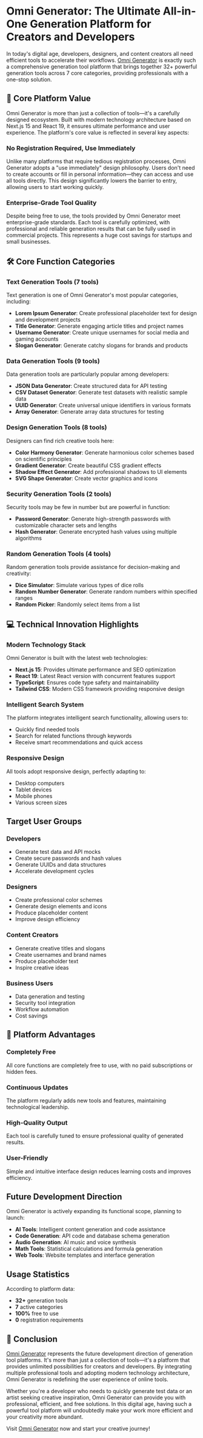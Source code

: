 # Omni Generator: The Ultimate All-in-One Generation Platform for Creators and Developers

In today's digital age, developers, designers, and content creators all need efficient tools to accelerate their workflows. [Omni Generator](https://www.omnigenerator.net/) is exactly such a comprehensive generation tool platform that brings together 32+ powerful generation tools across 7 core categories, providing professionals with a one-stop solution.

## 🚀 Core Platform Value

Omni Generator is more than just a collection of tools—it's a carefully designed ecosystem. Built with modern technology architecture based on Next.js 15 and React 19, it ensures ultimate performance and user experience. The platform's core value is reflected in several key aspects:

### No Registration Required, Use Immediately
Unlike many platforms that require tedious registration processes, Omni Generator adopts a "use immediately" design philosophy. Users don't need to create accounts or fill in personal information—they can access and use all tools directly. This design significantly lowers the barrier to entry, allowing users to start working quickly.

### Enterprise-Grade Tool Quality
Despite being free to use, the tools provided by Omni Generator meet enterprise-grade standards. Each tool is carefully optimized, with professional and reliable generation results that can be fully used in commercial projects. This represents a huge cost savings for startups and small businesses.

## 🛠️ Core Function Categories

### Text Generation Tools (7 tools)
Text generation is one of Omni Generator's most popular categories, including:
- **Lorem Ipsum Generator**: Create professional placeholder text for design and development projects
- **Title Generator**: Generate engaging article titles and project names
- **Username Generator**: Create unique usernames for social media and gaming accounts
- **Slogan Generator**: Generate catchy slogans for brands and products

### Data Generation Tools (9 tools)
Data generation tools are particularly popular among developers:
- **JSON Data Generator**: Create structured data for API testing
- **CSV Dataset Generator**: Generate test datasets with realistic sample data
- **UUID Generator**: Create universal unique identifiers in various formats
- **Array Generator**: Generate array data structures for testing

### Design Generation Tools (8 tools)
Designers can find rich creative tools here:
- **Color Harmony Generator**: Generate harmonious color schemes based on scientific principles
- **Gradient Generator**: Create beautiful CSS gradient effects
- **Shadow Effect Generator**: Add professional shadows to UI elements
- **SVG Shape Generator**: Create vector graphics and icons

### Security Generation Tools (2 tools)
Security tools may be few in number but are powerful in function:
- **Password Generator**: Generate high-strength passwords with customizable character sets and lengths
- **Hash Generator**: Generate encrypted hash values using multiple algorithms

### Random Generation Tools (4 tools)
Random generation tools provide assistance for decision-making and creativity:
- **Dice Simulator**: Simulate various types of dice rolls
- **Random Number Generator**: Generate random numbers within specified ranges
- **Random Picker**: Randomly select items from a list

## 💻 Technical Innovation Highlights

### Modern Technology Stack
Omni Generator is built with the latest web technologies:
- **Next.js 15**: Provides ultimate performance and SEO optimization
- **React 19**: Latest React version with concurrent features support
- **TypeScript**: Ensures code type safety and maintainability
- **Tailwind CSS**: Modern CSS framework providing responsive design

### Intelligent Search System
The platform integrates intelligent search functionality, allowing users to:
- Quickly find needed tools
- Search for related functions through keywords
- Receive smart recommendations and quick access

### Responsive Design
All tools adopt responsive design, perfectly adapting to:
- Desktop computers
- Tablet devices
- Mobile phones
- Various screen sizes

## Target User Groups

### Developers
- Generate test data and API mocks
- Create secure passwords and hash values
- Generate UUIDs and data structures
- Accelerate development cycles

### Designers
- Create professional color schemes
- Generate design elements and icons
- Produce placeholder content
- Improve design efficiency

### Content Creators
- Generate creative titles and slogans
- Create usernames and brand names
- Produce placeholder text
- Inspire creative ideas

### Business Users
- Data generation and testing
- Security tool integration
- Workflow automation
- Cost savings

## 🌟 Platform Advantages

### Completely Free
All core functions are completely free to use, with no paid subscriptions or hidden fees.

### Continuous Updates
The platform regularly adds new tools and features, maintaining technological leadership.

### High-Quality Output
Each tool is carefully tuned to ensure professional quality of generated results.

### User-Friendly
Simple and intuitive interface design reduces learning costs and improves efficiency.

## Future Development Direction

Omni Generator is actively expanding its functional scope, planning to launch:
- **AI Tools**: Intelligent content generation and code assistance
- **Code Generation**: API code and database schema generation
- **Audio Generation**: AI music and voice synthesis
- **Math Tools**: Statistical calculations and formula generation
- **Web Tools**: Website templates and interface generation

## Usage Statistics

According to platform data:
- **32+** generation tools
- **7** active categories
- **100%** free to use
- **0** registration requirements

## 🎉 Conclusion

[Omni Generator](https://www.omnigenerator.net/) represents the future development direction of generation tool platforms. It's more than just a collection of tools—it's a platform that provides unlimited possibilities for creators and developers. By integrating multiple professional tools and adopting modern technology architecture, Omni Generator is redefining the user experience of online tools.

Whether you're a developer who needs to quickly generate test data or an artist seeking creative inspiration, Omni Generator can provide you with professional, efficient, and free solutions. In this digital age, having such a powerful tool platform will undoubtedly make your work more efficient and your creativity more abundant.

Visit [Omni Generator](https://www.omnigenerator.net/) now and start your creative journey!

